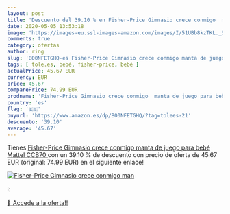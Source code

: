 ```yaml
---
layout: post
title: 'Descuento del 39.10 % en Fisher-Price Gimnasio crece conmigo  man'
date: 2020-05-05 13:53:18
image: 'https://images-eu.ssl-images-amazon.com/images/I/51UBb8kzTKL._SL200_.jpg'
comments: true
category: ofertas
author: ring
slug: 'B00NFETGHQ-es Fisher-Price Gimnasio crece conmigo manta de juego para...'
tags: [ tole.es, bebé, fisher-price, bebé ]
actualPrice: 45.67 EUR
currency: EUR
price: 45.67
comparePrice: 74.99 EUR
prodname: 'Fisher-Price Gimnasio crece conmigo  manta de juego para bebé  Mattel CCB70 '
country: 'es'
flag: '🇪🇸'
buyurl: 'https://www.amazon.es/dp/B00NFETGHQ/?tag=tolees-21'
descuento: '39.10'
average: '45.67'
---
```


Tienes [Fisher-Price Gimnasio crece conmigo  manta de juego para bebé  Mattel CCB70 ](https://www.amazon.es/dp/B00NFETGHQ/?tag=tolees-21) con un 39.10 % de descuento con precio de oferta de 45.67 EUR (original: 74.99 EUR) en el siguiente enlace!

[![Fisher-Price Gimnasio crece conmigo  man](https://images-eu.ssl-images-amazon.com/images/I/51UBb8kzTKL._SL200_.jpg)](https://www.amazon.es/dp/B00NFETGHQ/?tag=tolees-21)

ℹ️:


[🛒 Accede a la oferta!!](https://www.amazon.es/dp/B00NFETGHQ/?tag=tolees-21)
